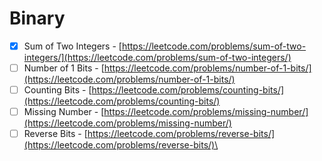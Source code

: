 # Binary

* [x] Sum of Two Integers - [https://leetcode.com/problems/sum-of-two-integers/](https://leetcode.com/problems/sum-of-two-integers/)
* [ ] Number of 1 Bits - [https://leetcode.com/problems/number-of-1-bits/](https://leetcode.com/problems/number-of-1-bits/)
* [ ] Counting Bits - [https://leetcode.com/problems/counting-bits/](https://leetcode.com/problems/counting-bits/)
* [ ] Missing Number - [https://leetcode.com/problems/missing-number/](https://leetcode.com/problems/missing-number/)
* [ ] Reverse Bits - [https://leetcode.com/problems/reverse-bits/](https://leetcode.com/problems/reverse-bits/)\
